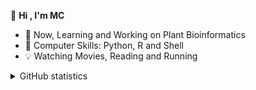 <!-- ### 👋 Hi , I'm MC-->
 👋 **Hi , I'm MC**
- 🌱 Now,  Learning and Working on Plant Bioinformatics
- 🏃 Computer Skills: Python, R and Shell
- 💡 Watching Movies, Reading and Running


<details>
<summary>GitHub statistics</summary>

<br/>

> Less info
<a href="https://github.com/cfc424/cfc424">
  <img align="center" src="https://github-readme-stats.vercel.app/api?username=cfc424&show_icons=true&theme=vision-friendly-dark" />
</a>
<br/>
---
<a href="https://github.com/cfc424/cfc424">
  <img align="center" src="https://github-readme-stats.vercel.app/api/top-langs/?username=cfc424&layout=compact" />
</a>
<br/>

<!--START_SECTION:waka-->
```text
No Activity tracked this Week
```
<!--END_SECTION:waka-->
